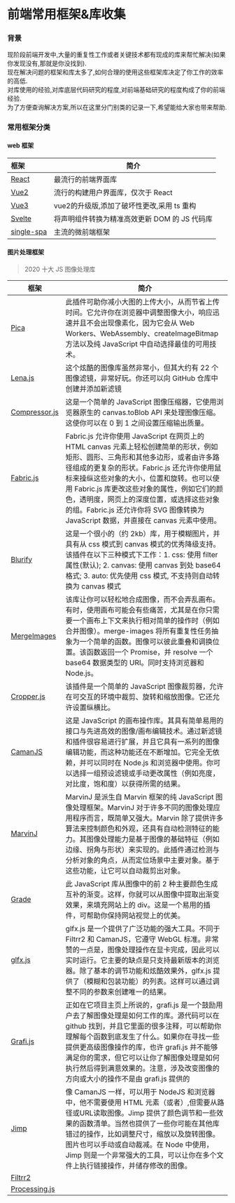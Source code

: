 # 前端常用框架&库收集

### 背景
现阶段前端开发中,大量的重复性工作或者关键技术都有现成的库来帮忙解决(如果你发现没有,那就是你没找到).   
现在解决问题的框架和库太多了,如何合理的使用这些框架库决定了你工作的效率的高低.    
对库使用的经验,对库底层代码研究的程度,对前端基础研究的程度构成了你的前端经验.  
为了方便查询解决方案,所以在这里分门别类的记录一下,希望能给大家也带来帮助.

### 常用框架分类

#### web 框架

| 框架 | 简介 |
| :--- | --- |
| [React](https://zh-hans.reactjs.org/) | 最流行的前端界面库 | 
| [Vue2](https://cn.vuejs.org/v2/guide/) | 流行的构建用户界面库，仅次于 React | 
| [Vue3](https://v3.cn.vuejs.org/guide/introduction.html) | vue2的升级版,添加了破坏性更改,采用 ts 重构|
| [Svelte](https://svelte.dev/) | 将声明组件转换为精准高效更新 DOM 的 JS 代码库 |
| [single-spa](https://single-spa.js.org/) | 主流的微前端框架 |

#### 图片处理框架
> 2020 十大 JS 图像处理库

|框架      | 简介|
|---|---|
|[Pica](http://nodeca.github.io/pica/demo/) | 此插件可助你减小大图的上传大小，从而节省上传时间。它允许你在浏览器中调整图像大小，响应迅速并且不会出现像素化，因为它会从 Web Workers、WebAssembly、createImageBitmap 方法以及纯 JavaScript 中自动选择最佳的可用技术。|
|[Lena.js](https://ourcodeworld.com/articles/read/515/how-to-add-image-filters-photo-effects-to-images-in-the-browser-with-javascript-using-lena-js)|这个炫酷的图像库虽然非常小，但其大约有 22 个图像滤镜，非常好玩。你还可以向 GitHub 仓库中创建并添加新滤镜|
|[Compressor.js](https://github.com/fengyuanchen/compressorjs)|这是一个简单的 JavaScript 图像压缩器，它使用浏览器原生的 canvas.toBlob API 来处理图像压缩。这使你可以在 0 到 1 之间设置压缩输出质量。|
|[Fabric.js](http://fabricjs.com/)|Fabric.js 允许你使用 JavaScript 在网页上的 HTML canvas 元素上轻松创建简单的形状，例如矩形、圆形、三角形和其他多边形，或者由许多路径组成的更复杂的形状。Fabric.js 还允许你使用鼠标来操纵这些对象的大小，位置和旋转。也可以使用 Fabric.js 库更改这些对象的属性，例如它们的颜色，透明度，网页上的深度位置，或选择这些对象的组。Fabric.js 还允许你将 SVG 图像转换为 JavaScript 数据，并直接在 canvas 元素中使用。|
|[Blurify](https://github.com/dabanlee/blurify)|这是一个很小的（约 2kb）库，用于模糊图片，并具有从 css 模式到 canvas 模式的优秀降级支持。该插件在以下三种模式下工作：1. css: 使用 filter 属性(默认); 2. canvas: 使用 canvas 到处 base64 格式; 3. auto: 优先使用 css 模式, 不支持则自动转换为 canvas 模式|
|[MergeImages](https://github.com/lukechilds/merge-images)|该库让你可以轻松地合成图像，而不会弄乱画布。有时，使用画布可能会有些痛苦，尤其是在你只需要一个画布上下文来执行相对简单的操作时（例如合并图像）。merge-images 将所有重复性任务抽象为一个简单的函数。图像可以彼此重叠和调换位置。该函数返回一个 Promise，并 resolve 一个 base64 数据类型的 URI。同时支持浏览器和 Node.js。|
|[Cropper.js](https://fengyuanchen.github.io/cropperjs/)|该插件是一个简单的 JavaScript 图像裁剪器，允许在可交互的环境中裁剪、旋转和缩放图像。它还允许设置纵横比。|
|[CamanJS](http://camanjs.com/)|这是 JavaScript 的画布操作库。其具有简单易用的接口与先进高效的图像/画布编辑技术。通过新滤镜和插件很容易进行扩展，并且它具有一系列的图像编辑功能，而这种功能还在不断增加。它完全无依赖，并可以同时在 Node.js 和浏览器中使用。你可以选择一组预设滤镜或手动更改属性（例如亮度，对比度，饱和度）以获得所需的结果。|
|[MarvinJ](https://github.com/gabrielarchanjo/marvinj)|MarvinJ 是派生自 Marvin 框架的纯 JavaScript 图像处理框架。MarvinJ 对于许多不同的图像处理应用程序而言，既简单又强大。Marvin 除了提供许多算法来控制颜色和外观，还具有自动检测特征的能力。其图像处理能力是基于图像的基础特征（例如边缘、拐角与形状）来实现的。此插件通过检测与分析对象的角点，从而定位场景中主要对象。基于这些功能，让它可以自动裁剪出对象。|
|[Grade](https://benhowdle89.github.io/grade/)|此 JavaScript 库从图像中的前 2 种主要颜色生成互补的渐变。这样，你就可以从图像中提取出渐变效果，来填充网站上的 div。这是一个易用的插件，可帮助你保持网站视觉上的优美。|
|[glfx.js](http://evanw.github.io/glfx.js/)|glfx.js 是一个提供了广泛功能的强大工具。不同于 Filtrr2 和 CamanJS，它遵守 WebGL 标准。非常赞的一点是，图像处理操作在显卡完成，因此可以实时运行。它主要的缺点是只支持最新版本的浏览器。除了基本的调节功能和炫酷效果外，glfx.js 提供了（模糊和包装功能）的列表。这样可以通过调整不同的参数来创建唯一的结果。|
|[Grafi.js](https://github.com/grafijs/grafi)|正如在它项目主页上所说的，grafi.js 是一个鼓励用户去了解图像处理是如何工作的库。源代码可以在 github 找到，并且它里面的很多注释，可以帮助你理解每个函数到底发生了什么。如果你在寻找一些提供更高级图像操作的库，也许 grafi.js 并不能够满足你的需求，但它可以让你了解图像处理是如何执行然后得到满意效果的。注意，涉及改变图像的方向或大小的操作不是由 grafi.js 提供的|
|[Jimp](https://github.com/oliver-moran/jimp)|像 CamanJS 一样，可以用于 NodeJS 和浏览器中，他不需要使用 HTML 元素（<img>或者<canvas>）,但需要从路径或URL读取图像。Jimp 提供了颜色调节和一些效果的函数清单。当然也提供了一些你可能在其他库错过的操作，比如调整尺寸，缩放以及旋转图像。图片也可以手动或自动裁减。在 Node 中使用，Jimp 则是一个非常强大的工具，可以让你在多个文件上执行链接操作，并储存修改的图像。|
|[Filtrr2]()||
|[Processing.js]()||